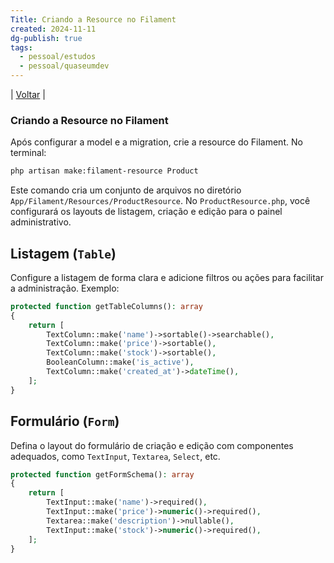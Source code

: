 ```yaml
---
Title: Criando a Resource no Filament
created: 2024-11-11
dg-publish: true
tags:
  - pessoal/estudos
  - pessoal/quaseumdev
---
```

| [Voltar](index) |
### **Criando a Resource no Filament**
Após configurar a model e a migration, crie a resource do Filament. No terminal:
```bash
php artisan make:filament-resource Product
```
Este comando cria um conjunto de arquivos no diretório `App/Filament/Resources/ProductResource`. 
No `ProductResource.php`, você configurará os layouts de listagem, criação e edição para o painel administrativo.
## **Listagem** (`Table`)
Configure a listagem de forma clara e adicione filtros ou ações para facilitar a administração. Exemplo:
```php
protected function getTableColumns(): array
{
    return [
        TextColumn::make('name')->sortable()->searchable(),
        TextColumn::make('price')->sortable(),
        TextColumn::make('stock')->sortable(),
        BooleanColumn::make('is_active'),
        TextColumn::make('created_at')->dateTime(),
    ];
}
```
## **Formulário** (`Form`)
Defina o layout do formulário de criação e edição com componentes adequados, como `TextInput`, `Textarea`, `Select`, etc.
```php
protected function getFormSchema(): array
{
    return [
        TextInput::make('name')->required(),
        TextInput::make('price')->numeric()->required(),
        Textarea::make('description')->nullable(),
        TextInput::make('stock')->numeric()->required(),
    ];
}
```